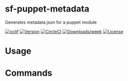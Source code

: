 sf-puppet-metadata
==================

Generates metadata.json for a puppet module

[![oclif](https://img.shields.io/badge/cli-oclif-brightgreen.svg)](https://oclif.io)
[![Version](https://img.shields.io/npm/v/sf-puppet-metadata.svg)](https://npmjs.org/package/sf-puppet-metadata)
[![CircleCI](https://circleci.com/gh/StevePorter92/sf-puppet-metadata/tree/master.svg?style=shield)](https://circleci.com/gh/StevePorter92/sf-puppet-metadata/tree/master)
[![Downloads/week](https://img.shields.io/npm/dw/sf-puppet-metadata.svg)](https://npmjs.org/package/sf-puppet-metadata)
[![License](https://img.shields.io/npm/l/sf-puppet-metadata.svg)](https://github.com/StevePorter92/sf-puppet-metadata/blob/master/package.json)

<!-- toc -->
# Usage
<!-- usage -->
# Commands
<!-- commands -->
